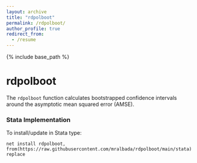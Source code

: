 ```yaml
---
layout: archive
title: "rdpolboot"
permalink: /rdpolboot/
author_profile: true
redirect_from:
  - /resume
---
```


{% include base_path %}

# rdpolboot

The ```rdpolboot``` function calculates bootstrapped confidence intervals around the asymptotic mean squared error (AMSE).

### Stata Implementation
To install/update in Stata type:

```
net install rdpolboot, from(https://raw.githubusercontent.com/mralbada/rdpolboot/main/stata) replace
```
